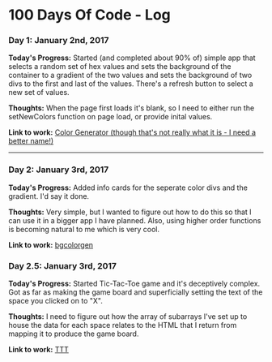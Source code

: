 # 100 Days Of Code - Log

### Day 1: January 2nd, 2017

**Today's Progress:** Started (and completed about 90% of) simple app that selects a random set of hex values and sets the background of the container to a gradient of the two values and sets the background of two divs to the first and last of the values. There's a refresh button to select a new set of values.

**Thoughts:** When the page first loads it's blank, so I need to either run the setNewColors function on page load, or provide inital values.

**Link to work:** [Color Generator (though that's not really what it is - I need a better name!)](https://github.com/joshbivens/bgcolorgen)

---

### Day 2: January 3rd, 2017

**Today's Progress:** Added info cards for the seperate color divs and the gradient. I'd say it done.

**Thoughts:** Very simple, but I wanted to figure out how to do this so that I can use it in a bigger app I have planned. Also, using higher order functions is becoming natural to me which is very cool.

**Link to work:** [bgcolorgen](https://github.com/joshbivens/bgcolorgen)

### Day 2.5: January 3rd, 2017

**Today's Progress:** Started Tic-Tac-Toe game and it's deceptively complex. Got as far as making the game board and superficially setting the text of the space you clicked on to "X".

**Thoughts:** I need to figure out how the array of subarrays I've set up to house the data for each space relates to the HTML that I return from mapping it to produce the game board.

**Link to work:** [TTT](https://github.com/joshbivens/TTT)
